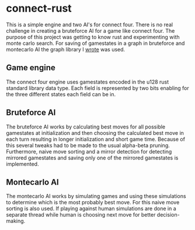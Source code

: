 # connect-rust
This is a simple engine and two AI's for connect four. There is no real challenge in creating a bruteforce AI for a game like connect four. The purpose of this project was getting to know rust and experimenting with monte carlo search.
For saving of gamestates in a graph in bruteforce and montecarlo AI the graph library I [wrote](https://github.com/RaoulLuque/connect-rust-graphs) was used.

## Game engine
The connect four engine uses gamestates encoded in the u128 rust standard library data type. Each field is represented by two bits enabling for the three different states each field can be in.

## Bruteforce AI
The bruteforce AI works by calculating best moves for all possible gamestates at initialization and then choosing the calculated best move in each turn resulting in longer initialization and short game time. 
Because of this several tweaks had to be made to the usual alpha-beta pruning. Furthermore, naive move sorting and a mirror detection for detecting mirrored gamestates and saving only one of the mirrored gamestates is implemented.

## Montecarlo AI
The montecarlo AI works by simulating games and using these simulations to determine which is the most probably best move. For this naive move sorting is also used. If playing against human simulations are done in a separate thread while human is choosing next move for better decision-making.
